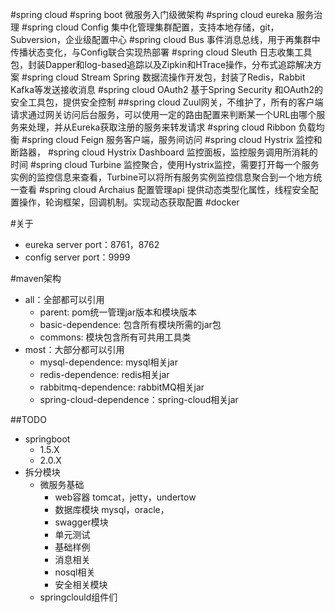 #spring cloud
#spring boot 微服务入门级微架构
#spring cloud eureka 服务治理
#spring cloud Config 集中化管理集群配置，支持本地存储，git，Subversion，企业级配置中心
#spring cloud Bus 事件消息总线，用于再集群中传播状态变化，与Config联合实现热部署
#spring cloud Sleuth 日志收集工具包，封装Dapper和log-based追踪以及Zipkin和HTrace操作，分布式追踪解决方案
#spring cloud Stream Spring 数据流操作开发包，封装了Redis，Rabbit Kafka等发送接收消息
#spring cloud OAuth2 基于Spring Security 和OAuth2的安全工具包，提供安全控制
##spring cloud Zuul网关，不维护了，所有的客户端请求通过网关访问后台服务，可以使用一定的路由配置来判断某一个URL由哪个服务来处理，并从Eureka获取注册的服务来转发请求
#spring cloud Ribbon 负载均衡
#spring cloud Feign 服务客户端，服务间访问
#spring cloud Hystrix 监控和断路器，
#spring cloud Hystrix Dashboard 监控面板，监控服务调用所消耗的时间
#spring cloud Turbine 监控聚合，使用Hystrix监控，需要打开每一个服务实例的监控信息来查看，Turbine可以将所有服务实例监控信息聚合到一个地方统一查看
#spring cloud Archaius 配置管理api 提供动态类型化属性，线程安全配置操作，轮询框架，回调机制。实现动态获取配置
#docker

#关于
- eureka server port：8761，8762
- config server port：9999

#maven架构
- all：全部都可以引用
  - parent: pom统一管理jar版本和模块版本
  - basic-dependence: 包含所有模块所需的jar包
  - commons: 模块包含所有可共用工具类
- most：大部分都可以引用
  - mysql-dependence: mysql相关jar
  - redis-dependence: redis相关jar
  - rabbitmq-dependence: rabbitMQ相关jar
  - spring-cloud-dependence：spring-cloud相关jar
  
  
##TODO
- springboot 
    - 1.5.X 
    - 2.0.X
- 拆分模块
    - 微服务基础
        - web容器 tomcat，jetty，undertow
        - 数据库模块 mysql，oracle，
        - swagger模块
        - 单元测试
        - 基础样例
        - 消息相关
        - nosql相关
        - 安全相关模块
    - springclould组件们
    

